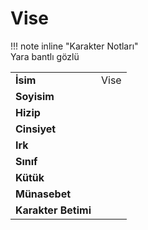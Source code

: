 # Vise   
  
  
!!! note inline "Karakter Notları"  
	Yara bantlı gözlü  
  
  
<table><tr><td><b>İsim</b></td><td>Vise</td></tr>  
<tr><td><b>Soyisim</b></td><td></td></tr>  
<tr><td><b>Hizip</b></td><td></td></tr>  
<tr><td><b>Cinsiyet</b></td><td></td></tr>  
<tr><td><b>Irk</b></td><td></td></tr>  
<tr><td><b>Sınıf</b></td><td></td></tr>  
<tr><td><b>Kütük</b></td><td></td></tr>  
<tr><td><b>Münasebet</b></td><td></td></tr>  
<tr><td><b>Karakter Betimi</b></td><td></td></tr>  
</table>